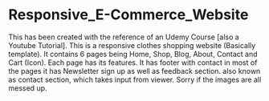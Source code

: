 # Responsive_E-Commerce_Website
This has been created with the reference of an Udemy Course [also a Youtube Tutorial].
This is a responsive clothes shopping website (Basically template). It contains 6 pages being Home, Shop, Blog, About, Contact and Cart (Icon).
Each page has its features.
It has footer with contact in most of the pages
it has Newsletter sign up as well as feedback section. also known as contact section, which takes input from viewer.
Sorry if the images are all messed up.
